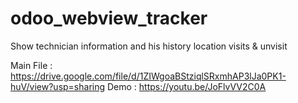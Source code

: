 # odoo_webview_tracker
Show technician information and his history location visits &amp; unvisit

Main File : https://drive.google.com/file/d/1ZIWgoaBStziqlSRxmhAP3lJa0PK1-huV/view?usp=sharing 
Demo : https://youtu.be/JoFlvVV2C0A
